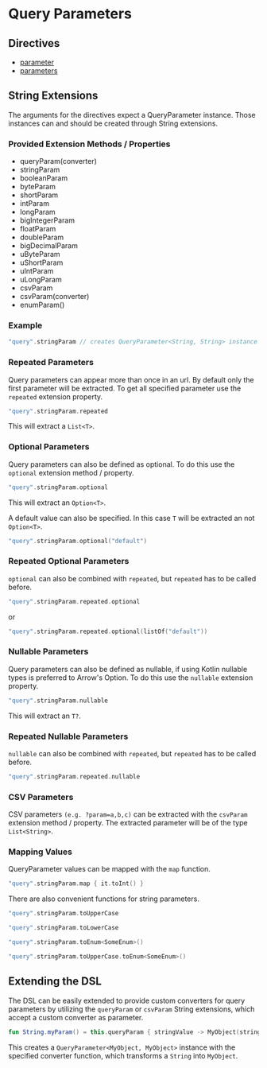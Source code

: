 # Query Parameters

## Directives

* [parameter](parameter.md)
* [parameters](parameters.md)

## String Extensions

The arguments for the directives expect a QueryParameter instance. 
Those instances can and should be created through String extensions.

### Provided Extension Methods / Properties

* queryParam\(converter\)
* stringParam
* booleanParam
* byteParam
* shortParam
* intParam
* longParam
* bigIntegerParam
* floatParam
* doubleParam
* bigDecimalParam
* uByteParam
* uShortParam
* uIntParam
* uLongParam
* csvParam
* csvParam\(converter\)
* enumParam<T>\(\)

### Example

```kotlin
"query".stringParam // creates QueryParameter<String, String> instance for the "query" parameter
```

### Repeated Parameters

Query parameters can appear more than once in an url. By default only the first parameter will be extracted.
To get all specified parameter use the `repeated` extension property.

```kotlin
"query".stringParam.repeated
```

This will extract a `List<T>`. 

### Optional Parameters

Query parameters can also be defined as optional. To do this use the `optional` extension method / property.

```kotlin
"query".stringParam.optional
```

This will extract an `Option<T>`.

A default value can also be specified. In this case `T` will be extracted an not `Option<T>`.

```kotlin
"query".stringParam.optional("default")
```

### Repeated Optional Parameters

`optional` can also be combined with `repeated`, but `repeated` has to be called before.

```kotlin
"query".stringParam.repeated.optional
```

or

```kotlin
"query".stringParam.repeated.optional(listOf("default"))
```

### Nullable Parameters

Query parameters can also be defined as nullable, if using Kotlin nullable types is preferred to Arrow's Option. 
To do this use the `nullable` extension property.

```kotlin
"query".stringParam.nullable
```

This will extract an `T?`.

### Repeated Nullable Parameters

`nullable` can also be combined with `repeated`, but `repeated` has to be called before.

```kotlin
"query".stringParam.repeated.nullable
```

### CSV Parameters

CSV parameters `(e.g. ?param=a,b,c)` can be extracted with the `csvParam` extension method / property. 
The extracted parameter will be of the type `List<String>`.

### Mapping Values

QueryParameter values can be mapped with the `map` function.

```kotlin
"query".stringParam.map { it.toInt() }
```

There are also convenient functions for string parameters.

```kotlin
"query".stringParam.toUpperCase

"query".stringParam.toLowerCase

"query".stringParam.toEnum<SomeEnum>()

"query".stringParam.toUpperCase.toEnum<SomeEnum>()
```

## Extending the DSL

The DSL can be easily extended to provide custom converters for query parameters by utilizing the `queryParam` or
`csvParam` String extensions, which accept a custom converter as parameter.

```kotlin
fun String.myParam() = this.queryParam { stringValue -> MyObject(stringValue) }
```

This creates a `QueryParameter<MyObject, MyObject>` instance with the specified converter function, 
which transforms a `String` into `MyObject`.
